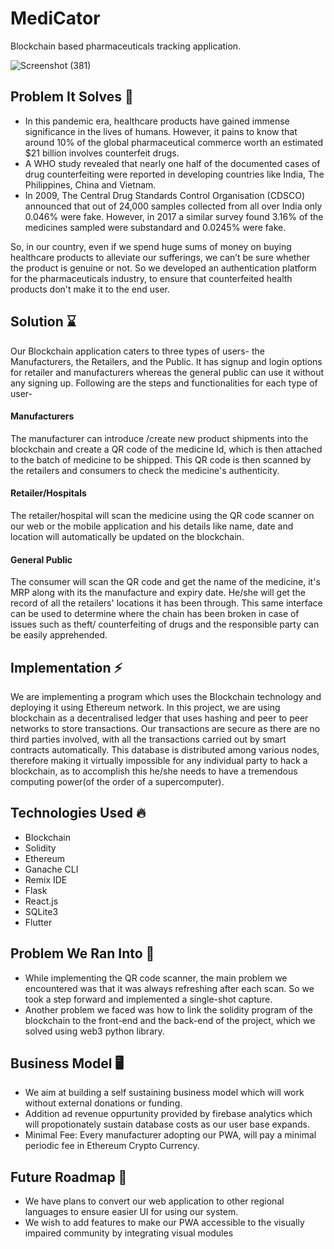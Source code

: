 # MediCator
Blockchain based pharmaceuticals tracking application.

![Screenshot (381)](https://user-images.githubusercontent.com/55024919/164076342-adbdcba0-31f5-4e53-870e-8a28179aec2e.png)

## Problem It Solves 🎯

- In this pandemic era, healthcare products have gained immense significance in the lives of humans. However, it pains to know that around 10% of the global pharmaceutical commerce worth an estimated $21 billion involves counterfeit drugs.
- A WHO study revealed that nearly one half of the documented cases of drug counterfeiting were reported in developing countries like India, The Philippines, China and Vietnam.
- In 2009, The Central Drug Standards Control Organisation (CDSCO) announced that out of 24,000 samples collected from all over India only 0.046% were fake.
However, in 2017 a similar survey found 3.16% of the medicines sampled were substandard and 0.0245% were fake.

So, in our country, even if we spend huge sums of money on buying healthcare products to alleviate our sufferings, we can’t be sure whether the product is genuine or not.
So we developed an authentication platform for the pharmaceuticals industry, to ensure that counterfeited health products don't make it to the end user.

## Solution ⌛

Our Blockchain application caters to three types of users- the Manufacturers, the Retailers, and the Public. It has signup and login options for retailer and manufacturers whereas the general public can use it without any signing up. Following are the steps and functionalities for each type of user-

#### Manufacturers

The manufacturer can introduce /create new product shipments into the blockchain and create a QR code of the medicine Id, which is then attached to the batch of medicine to be shipped. This QR code is then scanned by the retailers and consumers to check the medicine's authenticity.

#### Retailer/Hospitals

The retailer/hospital will scan the medicine using the QR code scanner on our web or the mobile application and his details like name, date and location will automatically be updated on the blockchain.

#### General Public

The consumer will scan the QR code and get the name of the medicine, it's MRP along with its the manufacture and expiry date. He/she will get the record of all the retailers' locations it has been through. This same interface can be used to determine where the chain has been broken in case of issues such as theft/ counterfeiting of drugs and the responsible party can be easily apprehended. 

## Implementation ⚡

We are implementing a program which uses the Blockchain technology and deploying it using Ethereum network. In this project, we are using blockchain as a decentralised ledger that uses hashing and peer to peer networks to store transactions. Our transactions are secure as there are no third parties involved, with all the transactions carried out by smart contracts automatically. This database is distributed among various nodes, therefore making it virtually impossible for any individual party to hack a blockchain, as to accomplish this he/she needs to have a tremendous computing power(of the order of a supercomputer).

## Technologies Used 🔥

- Blockchain
- Solidity
- Ethereum
- Ganache CLI
- Remix IDE
- Flask
- React.js
- SQLite3
- Flutter

## Problem We Ran Into 🤧

- While implementing the QR code scanner, the main problem we encountered was that it was always refreshing after each scan. So we took a step forward and implemented a single-shot capture.
- Another problem we faced was how to link the solidity program of the blockchain to the front-end and the back-end of the project, which we solved using web3 python library.

## Business Model 🖥️

- We aim at building a self sustaining business model which will work without external donations or funding.
- Addition ad revenue oppurtunity provided by firebase analytics which will propotionately sustain database costs as our user base expands.
- Minimal Fee: Every manufacturer adopting our PWA, will pay a minimal periodic fee in Ethereum Crypto Currency.

## Future Roadmap 🤸

- We have plans to convert our web application to other regional languages to ensure easier UI for using our system.
- We wish to add features to make our PWA accessible to the visually impaired community by integrating visual modules
